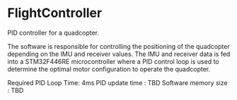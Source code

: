 # FlightController
PID controller for a quadcopter.

The software is responsible for controlling the positioning of the quadcopter depending on the IMU and receiver values. The IMU
and receiver data is fed into a STM32F446RE microcontroller where a PID control loop is used to determine the optimal motor configuration
to operate the quadcopter.

Required PID Loop Time: 4ms
PID update time       : TBD
Software memory size  : TBD
